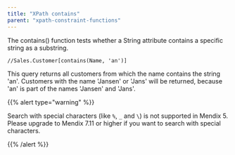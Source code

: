 ```yaml
---
title: "XPath contains"
parent: "xpath-constraint-functions"
---
```



The contains() function tests whether a String attribute contains a specific string as a substring.

```
//Sales.Customer[contains(Name, 'an')]

```

This query returns all customers from which the name contains the string 'an'. Customers with the name 'Jansen' or 'Jans' will be returned, because 'an' is part of the names 'Jansen' and 'Jans'.

{{% alert type="warning" %}}

Search with special characters (like `%`, `_` and `\`) is not supported in Mendix 5. Please upgrade to Mendix 7.11 or higher if you want to search with special characters.

{{% /alert %}}
